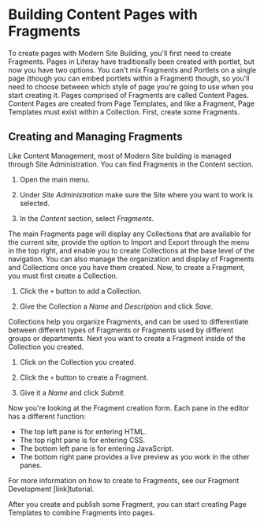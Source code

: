 # Building Content Pages with Fragments

To create pages with Modern Site Building, you'll first need to create 
Fragments. Pages in Liferay have traditionally been created with portlet, but 
now you have two options. You can't mix Fragments and Portlets on a single page 
(though you can embed portlets within a Fragment) though, so you'll need to 
choose between which style of page you're going to use when you start creating 
it. Pages comprised of Fragments are called Content Pages. Content Pages are 
created from Page Templates, and like a Fragment, Page Templates must exist 
within a Collection. First, create some Fragments.

## Creating and Managing Fragments

Like Content Management, most of Modern Site building is managed through Site 
Administration. You can find Fragments in the Content section.

1.  Open the main menu.

2.  Under *Site Administration* make sure the Site where you want to work is 
    selected.

3.  In the *Content* section, select *Fragments*.

<screenshot>

The main Fragments page will display any Collections that are available for the 
current site, provide the option to Import and Export through the menu in the 
top right, and enable you to create Collections at the base level of the 
navigation. You can also manage the organization and display of Fragments and 
Collections once you have them created. Now, to create a Fragment, you must 
first create a Collection.

1.  Click the `+` button to add a Collection.

2.  Give the Collection a *Name* and *Description* and click *Save*.

Collections help you organize Fragments, and can be used to differentiate 
between different types of Fragments or Fragments used by different groups or 
departments. Next you want to create a Fragment inside of the Collection you 
created.

1.  Click on the Collection you created.

2.  Click the `+` button to create a Fragment.

3.  Give it a *Name* and click *Submit*.

<screenshot>

Now you're looking at the Fragment creation form. Each pane in the editor has a 
different function:

*  The top left pane is for entering HTML.
*  The top right pane is for entering CSS.
*  The bottom left pane is for entering JavaScript.
*  The bottom right pane provides a live preview as you work in the other panes.

For more information on how to create to Fragments, see our Fragment 
Development [link]tutorial.

After you create and publish some Fragment, you can start creating Page 
Templates to combine Fragments into pages.

